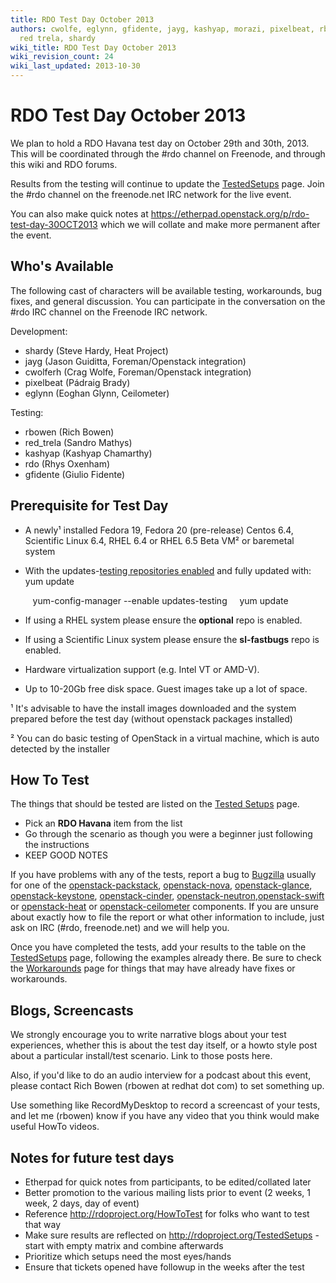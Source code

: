 ```yaml
---
title: RDO Test Day October 2013
authors: cwolfe, eglynn, gfidente, jayg, kashyap, morazi, pixelbeat, rbowen, rdo,
  red trela, shardy
wiki_title: RDO Test Day October 2013
wiki_revision_count: 24
wiki_last_updated: 2013-10-30
---
```


# RDO Test Day October 2013

We plan to hold a RDO Havana test day on October 29th and 30th, 2013. This will be coordinated through the #rdo channel on Freenode, and through this wiki and RDO forums.

Results from the testing will continue to update the [TestedSetups](TestedSetups) page. Join the #rdo channel on the freenode.net IRC network for the live event.

You can also make quick notes at <https://etherpad.openstack.org/p/rdo-test-day-30OCT2013> which we will collate and make more permanent after the event.

## Who's Available

The following cast of characters will be available testing, workarounds, bug fixes, and general discussion. You can participate in the conversation on the #rdo IRC channel on the Freenode IRC network.

Development:

*   shardy (Steve Hardy, Heat Project)
*   jayg (Jason Guiditta, Foreman/Openstack integration)
*   cwolferh (Crag Wolfe, Foreman/Openstack integration)
*   pixelbeat (Pádraig Brady)
*   eglynn (Eoghan Glynn, Ceilometer)

Testing:

*   rbowen (Rich Bowen)
*   red_trela (Sandro Mathys)
*   kashyap (Kashyap Chamarthy)
*   rdo (Rhys Oxenham)
*   gfidente (Giulio Fidente)

## Prerequisite for Test Day

*   A newly¹ installed Fedora 19, Fedora 20 (pre-release) Centos 6.4, Scientific Linux 6.4, RHEL 6.4 or RHEL 6.5 Beta VM² or baremetal system
*   With the updates-[testing repositories enabled](http://rdoproject.org/Repositories#Testing) and fully updated with: yum update

         yum-config-manager --enable updates-testing 
         yum update

*   If using a RHEL system please ensure the **optional** repo is enabled.
*   If using a Scientific Linux system please ensure the **sl-fastbugs** repo is enabled.
*   Hardware virtualization support (e.g. Intel VT or AMD-V).
*   Up to 10-20Gb free disk space. Guest images take up a lot of space.

¹ It's advisable to have the install images downloaded and the system prepared before the test day (without openstack packages installed)

² You can do basic testing of OpenStack in a virtual machine, which is auto detected by the installer

## How To Test

The things that should be tested are listed on the [Tested Setups](TestedSetups) page.

*   Pick an **RDO Havana** item from the list
*   Go through the scenario as though you were a beginner just following the instructions
*   KEEP GOOD NOTES

If you have problems with any of the tests, report a bug to [Bugzilla](https://bugzilla.redhat.com) usually for one of the [openstack-packstack](https://bugzilla.redhat.com/enter_bug.cgi?product=RDO&version=18&component=openstack-packstack), [openstack-nova](https://bugzilla.redhat.com/enter_bug.cgi?product=RDO&version=18&component=openstack-nova), [openstack-glance](https://bugzilla.redhat.com/enter_bug.cgi?product=RDO&version=18&component=openstack-glance), [openstack-keystone](https://bugzilla.redhat.com/enter_bug.cgi?product=RDO&version=18&component=openstack-keystone), [openstack-cinder](https://bugzilla.redhat.com/enter_bug.cgi?product=RDO&version=18&component=openstack-cinder), [openstack-neutron](https://bugzilla.redhat.com/enter_bug.cgi?product=RDO&version=18&component=openstack-neutron),[openstack-swift](https://bugzilla.redhat.com/enter_bug.cgi?product=RDO&version=18&component=openstack-swift) or [openstack-heat](https://bugzilla.redhat.com/enter_bug.cgi?product=RDO&version=18&component=openstack-heat) or [openstack-ceilometer](https://bugzilla.redhat.com/enter_bug.cgi?product=RDO&version=18&component=openstack-ceilometer) components. If you are unsure about exactly how to file the report or what other information to include, just ask on IRC (#rdo, freenode.net) and we will help you.

Once you have completed the tests, add your results to the table on the [TestedSetups](TestedSetups) page, following the examples already there. Be sure to check the [Workarounds](Workarounds) page for things that may have already have fixes or workarounds.

## Blogs, Screencasts

We strongly encourage you to write narrative blogs about your test experiences, whether this is about the test day itself, or a howto style post about a particular install/test scenario. Link to those posts here.

Also, if you'd like to do an audio interview for a podcast about this event, please contact Rich Bowen (rbowen at redhat dot com) to set something up.

Use something like RecordMyDesktop to record a screencast of your tests, and let me (rbowen) know if you have any video that you think would make useful HowTo videos.

## Notes for future test days

*   Etherpad for quick notes from participants, to be edited/collated later
*   Better promotion to the various mailing lists prior to event (2 weeks, 1 week, 2 days, day of event)
*   Reference <http://rdoproject.org/HowToTest> for folks who want to test that way
*   Make sure results are reflected on <http://rdoproject.org/TestedSetups> - start with empty matrix and combine afterwards
*   Prioritize which setups need the most eyes/hands
*   Ensure that tickets opened have followup in the weeks after the test
